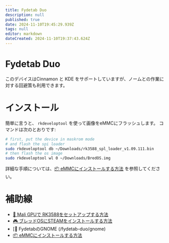 ```yaml
---
title: Fydetab Duo
description: null
published: true
date: 2024-11-10T19:45:29.939Z
tags: null
editor: markdown
dateCreated: 2024-11-10T19:37:43.624Z
---
```


# Fydetab Duo

このデバイスはCinnamon と KDE をサポートしていますが、ノームとの作業に対する回避策も利用できます。

# インストール

簡単に言うと、 `rkdeveloptool` を使って画像をeMMCにフラッシュします。 コマンドは次のとおりです:

```bash
# first, put the device in maskrom mode
# and flash the spi loader
sudo rkdeveloptool db ~/Downloads/rk3588_spl_loader_v1.09.111.bin
# then flash the os image
sudo rkdeveloptool wl 0 ~/Downloads/BredOS.img
```

詳細な手順については、[📦 eMMCにインストールする方法](https://wiki.fydetabduo.com/os-release-board/BredOS/BredOS-intro) を参照してください。

# 補助線

- [🐾 Mali GPUで RK3588をセットアップする方法](/how-to/how-to-setup-panthor)
- [🎮 ブレッドOSにSTEAMをインストールする方法](/how-to/how-to-install-steam)
- [🦶 FydetabのGNOME (/fydetab-duo/gnome)
- [📦 eMMCにインストールする方法](https://wiki.fydetabduo.com/os-release-board/BredOS/BredOS-intro)
